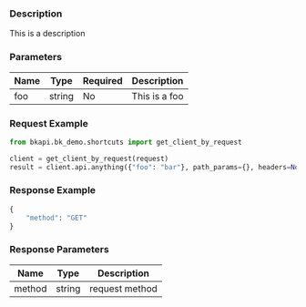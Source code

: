 ### Description

This is a description

### Parameters

| Name | Type   | Required | Description   |
| ---- | ------ | -------- | ------------- |
| foo  | string | No       | This is a foo |

### Request Example
```python
from bkapi.bk_demo.shortcuts import get_client_by_request

client = get_client_by_request(request)
result = client.api.anything({"foo": "bar"}, path_params={}, headers=None, verify=True)
```

### Response Example
```python
{
    "method": "GET"
}
```

### Response Parameters
| Name   | Type   | Description    |
| ------ | ------ | -------------- |
| method | string | request method |
